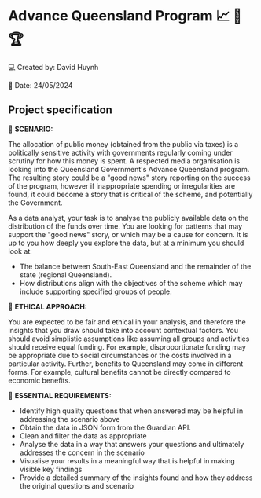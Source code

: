 # Advance Queensland Program :chart_with_upwards_trend: :pencil: :trophy:
:computer: Created by: David Huynh

:date: Date: 24/05/2024

## Project specification
:page_with_curl: **SCENARIO:**

The allocation of public money (obtained from the public via taxes) is a politically sensitive activity with governments regularly coming under scrutiny for how this money is spent. A respected media organisation is looking into the Queensland Government's Advance Queensland program. The resulting story could be a "good news" story reporting on the success of the program, however if inappropriate spending or irregularities are found, it could become a story that is critical of the scheme, and potentially the Government.

As a data analyst, your task is to analyse the publicly available data on the distribution of the funds over time. You are looking for patterns that may support the "good news" story, or which may be a cause for concern. It is up to you how deeply you explore the data, but at a minimum you should look at:
- The balance between South-East Queensland and the remainder of the state (regional Queensland).
- How distributions align with the objectives of the scheme which may include supporting specified groups of people.

:sparkling_heart: **ETHICAL APPROACH:**

You are expected to be fair and ethical in your analysis, and therefore the insights that you draw should take into account contextual factors. You should avoid simplistic assumptions like assuming all groups and activities should receive equal funding. For example, disproportionate funding may be appropriate due to social circumstances or the costs involved in a particular activity. Further, benefits to Queensland may come in different forms. For example, cultural benefits cannot be directly compared to economic benefits.

:dart: **ESSENTIAL REQUIREMENTS:**

- Identify high quality questions that when answered may be helpful in addressing the scenario above
- Obtain the data in JSON form from the Guardian API.
- Clean and filter the data as appropriate
- Analyse the data in a way that answers your questions and ultimately addresses the concern in the scenario
- Visualise your results in a meaningful way that is helpful in making visible key findings
- Provide a detailed summary of the insights found and how they address the original questions and scenario
